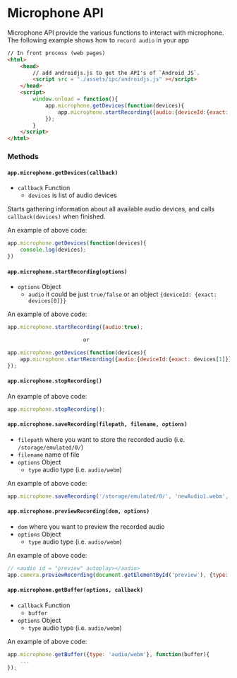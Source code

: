 # Microphone API
Microphone API provide the various functions to interact with microphone.
The following example shows how to `record audio` in your app

```html
// In front process (web pages)
<html>
    <head>
        // add androidjs.js to get the API's of `Android JS`.
        <script src = "./assets/ipc/androidjs.js" ></script>
    </head>
    <script>
        window.onload = function(){
            app.microphone.getDevices(function(devices){
                app.microphone.startRecording({audio:{deviceId:{exact: devices[1]}}});
            });
        }
    </script>
</html>
```

### Methods

#### `app.microphone.getDevices(callback)`
- `callback` Function
  - `devices` is list of audio devices

Starts gathering information about all available audio devices, and calls `callback(devices)` when finished.

An example of above code:
```js
app.microphone.getDevices(function(devices){
    console.log(devices);
})
```

#### `app.microphone.startRecording(options)`
- `options` Object
  - `audio` it could be just `true/false` or an object `{deviceId: {exact: devices[0]}}`

An example of above code:
```js
app.microphone.startRecording({audio:true);

                        or

app.microphone.getDevices(function(devices){
    app.microphone.startRecording({audio:{deviceId:{exact: devices[1]}}});
});
```

#### `app.microphone.stopRecording()`

An example of above code:
```js
app.microphone.stopRecording();
```

#### `app.microphone.saveRecording(filepath, filename, options)`
- `filepath` where you want to store the recorded audio (i.e. `/storage/emulated/0/`)
- `filename` name of file
- `options` Object
  - `type` audio type (i.e. `audio/webm`)

An example of above code:
```js
app.microphone.saveRecording('/storage/emulated/0/', 'newAudio1.webm', {type:'audio/webm'})
```

#### `app.microphone.previewRecording(dom, options)`
- `dom` where you want to preview the recorded audio
- `options` Object
  - `type` audio type (i.e. `audio/webm`)

An example of above code:
```js
// <audio id = "preview" autoplay></audio>
app.camera.previewRecording(document.getElementById('preview'), {type: 'audio/webm'});
```

#### `app.microphone.getBuffer(options, callback)`
- `callback` Function
  - `buffer`
- `options` Object
  - `type` audio type (i.e. `audio/webm`)

An example of above code:
```js
app.microphone.getBuffer({type: 'audio/webm'}, function(buffer){
    ...
});
```
